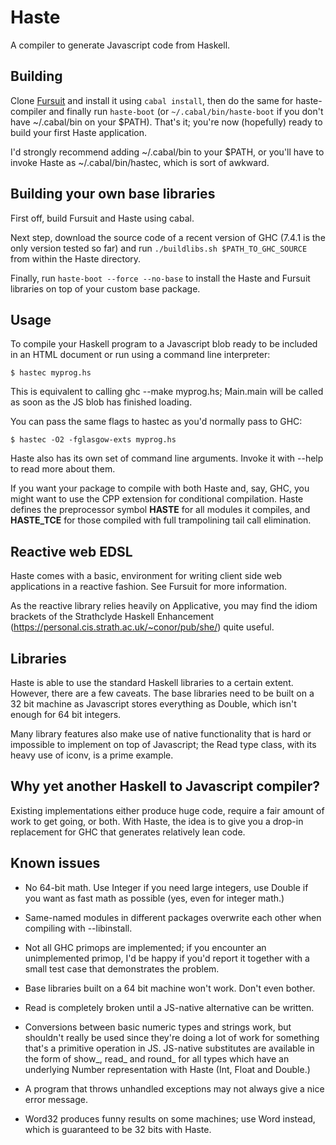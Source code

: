 Haste
=====

A compiler to generate Javascript code from Haskell.


Building
--------

Clone [Fursuit](https://github.com/valderman/fursuit) and install it using `cabal install`, then do the same for
haste-compiler and finally run `haste-boot` (or `~/.cabal/bin/haste-boot` if
you don't have ~/.cabal/bin on your $PATH). That's it; you're now (hopefully)
ready to build your first Haste application.

I'd strongly recommend adding ~/.cabal/bin to your $PATH, or you'll have to
invoke Haste as ~/.cabal/bin/hastec, which is sort of awkward.


Building your own base libraries
--------------------------------

First off, build Fursuit and Haste using cabal.

Next step, download the source code of a recent version of GHC (7.4.1 is the
only version tested so far) and run `./buildlibs.sh $PATH_TO_GHC_SOURCE` from
within the Haste directory.

Finally, run `haste-boot --force --no-base` to install the Haste and Fursuit
libraries on top of your custom base package.


Usage
-----

To compile your Haskell program to a Javascript blob ready to be included in an
HTML document or run using a command line interpreter:

    $ hastec myprog.hs

This is equivalent to calling ghc --make myprog.hs; Main.main will be called
as soon as the JS blob has finished loading.

You can pass the same flags to hastec as you'd normally pass to GHC:

    $ hastec -O2 -fglasgow-exts myprog.hs

Haste also has its own set of command line arguments. Invoke it with --help to
read more about them.

If you want your package to compile with both Haste and, say, GHC, you might
want to use the CPP extension for conditional compilation. Haste defines the
preprocessor symbol __HASTE__ for all modules it compiles, and __HASTE_TCE__
for those compiled with full trampolining tail call elimination.


Reactive web EDSL
-----------------

Haste comes with a basic, environment for writing client side web applications
in a reactive fashion. See Fursuit for more information.

As the reactive library relies heavily on Applicative, you may find the idiom
brackets of the Strathclyde Haskell Enhancement
(https://personal.cis.strath.ac.uk/~conor/pub/she/) quite useful.


Libraries
---------

Haste is able to use the standard Haskell libraries to a certain extent.
However, there are a few caveats. The base libraries need to be built on a 32
bit machine as Javascript stores everything as Double, which isn't enough for
64 bit integers.

Many library features also make use of native functionality that is hard or
impossible to implement on top of Javascript; the Read type class, with its
heavy use of iconv, is a prime example.


Why yet another Haskell to Javascript compiler?
-----------------------------------------------

Existing implementations either produce huge code, require a fair amount of
work to get going, or both. With Haste, the idea is to give you a drop-in
replacement for GHC that generates relatively lean code.


Known issues
------------

* No 64-bit math. Use Integer if you need large integers, use Double if you
  want as fast math as possible (yes, even for integer math.)

* Same-named modules in different packages overwrite each other when compiling
  with --libinstall.

* Not all GHC primops are implemented; if you encounter an unimplemented
  primop, I'd be happy if you'd report it together with a small test case that
  demonstrates the problem.

* Base libraries built on a 64 bit machine won't work. Don't even bother.

* Read is completely broken until a JS-native alternative can be written.

* Conversions between basic numeric types and strings work, but shouldn't
  really be used since they're doing a lot of work for something that's
  a primitive operation in JS. JS-native substitutes are available in the form
  of show_, read_ and round_ for all types which have an underlying Number
  representation with Haste (Int, Float and Double.)

* A program that throws unhandled exceptions may not always give a nice error
  message.

* Word32 produces funny results on some machines; use Word instead, which is
  guaranteed to be 32 bits with Haste.
